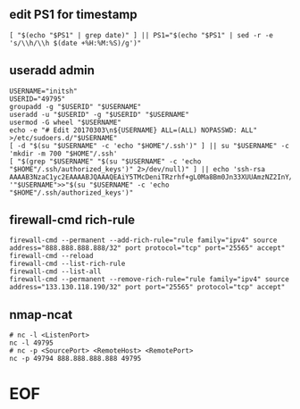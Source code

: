 ## edit PS1 for timestamp
    [ "$(echo "$PS1" | grep date)" ] || PS1="$(echo "$PS1" | sed -r -e 's/\\h/\\h $(date +%H:%M:%S)/g')"

## useradd admin
    USERNAME="initsh"
    USERID="49795"
    groupadd -g "$USERID" "$USERNAME"
    useradd -u "$USERID" -g "$USERID" "$USERNAME"
    usermod -G wheel "$USERNAME"
    echo -e "# Edit 20170303\n${USERNAME} ALL=(ALL) NOPASSWD: ALL" >/etc/sudoers.d/"$USERNAME"
    [ -d "$(su "$USERNAME" -c 'echo "$HOME"/.ssh')" ] || su "$USERNAME" -c 'mkdir -m 700 "$HOME"/.ssh'
    [ "$(grep "$USERNAME" "$(su "$USERNAME" -c 'echo "$HOME"/.ssh/authorized_keys')" 2>/dev/null)" ] || echo 'ssh-rsa AAAAB3NzaC1yc2EAAAABJQAAAQEAiY5TMcDeniTRzrhf+gL0Ma8Bm0Jn33XUUAmzNZ2InY/G08kFV7K3MHuKX47tf1/mCg7cRKrfZ6IkCr7jzvoD28sNVM74ZMatj5KV1NmPHJttjTH4ThozMtbQRWR8tUlkj+wppv5sHaFipq73GMUZrX5RcQPdFJqYFDCUSVoIP94d/DoStWXOvMxfld8GNLLpY3pTfqOMiQDST4LvixwYVBo1lHt0LF8lp8qH4uRBLT5u7uzm/VoF6nGvYl60/XFqLz/i4u58UZybIpJzDK7+bkFV2G3+bP3tNCtzjNMPXDocvSmP7rW7dnEQqYZY+6IUSioQrQ0Ry+I+pnNpTXg5dw== '"$USERNAME">>"$(su "$USERNAME" -c 'echo "$HOME"/.ssh/authorized_keys')"

## firewall-cmd rich-rule
    firewall-cmd --permanent --add-rich-rule="rule family="ipv4" source address="888.888.888.888/32" port protocol="tcp" port="25565" accept"
    firewall-cmd --reload
    firewall-cmd --list-rich-rule
    firewall-cmd --list-all
    firewall-cmd --permanent --remove-rich-rule="rule family="ipv4" source address="133.130.118.190/32" port port="25565" protocol="tcp" accept"

## nmap-ncat
    # nc -l <ListenPort>
    nc -l 49795
    # nc -p <SourcePort> <RemoteHost> <RemotePort>
    nc -p 49794 888.888.888.888 49795



# EOF
